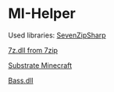 # MI-Helper

Used libraries:
[SevenZipSharp](https://sevenzipsharp.codeplex.com/)

[7z.dll from 7zip](http://www.7-zip.org/)

[Substrate Minecraft](http://www.minecraftforum.net/forums/mapping-and-modding/minecraft-tools/1261313-sdk-substrate-map-editing-library-for-c-net-1-3-8)

[Bass.dll](http://www.un4seen.com/)
